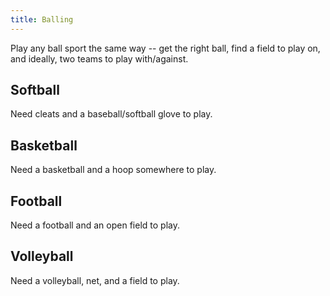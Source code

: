 ```yaml
---
title: Balling
---
```

Play any ball sport the same way -- get the right ball, find a field to play on, and ideally, two teams to play with/against.
## Softball
Need cleats and a baseball/softball glove to play.

## Basketball
Need a basketball and a hoop somewhere to play.

## Football
Need a football and an open field to play.

## Volleyball
Need a volleyball, net, and a field to play.
